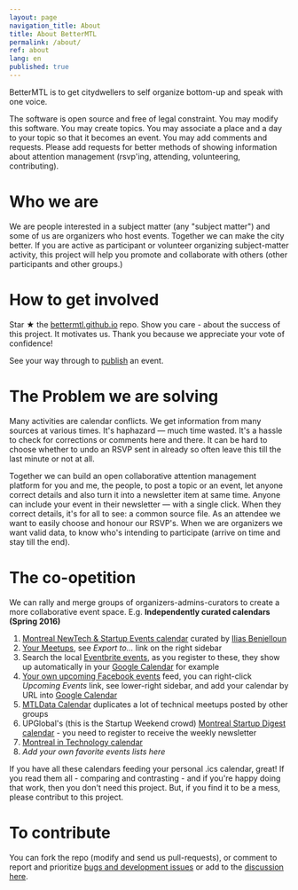 ```yaml
---
layout: page
navigation_title: About
title: About BetterMTL
permalink: /about/
ref: about
lang: en
published: true
---
```


BetterMTL is to get citydwellers to self organize bottom-up and speak with one voice.

The software is open source and free of legal constraint. You may modify this software. You may create topics. You may associate a place and a day to your topic so that it becomes an event. You may add comments and requests. Please add requests for better methods of showing information about attention management (rsvp'ing, attending, volunteering, contributing).

# Who we are

We are people interested in a subject matter (any "subject matter") and some of us are organizers who host events. Together we can make the city better. If you are active as participant or volunteer organizing subject-matter activity, this project will help you promote and collaborate with others (other participants and other groups.)

# How to get involved

Star ★ the [bettermtl.github.io](https://github.com/bettermtl/bettermtl.github.io) repo. 
Show you care - about the success of this project. It motivates us. 
Thank you because we appreciate your vote of confidence!

See your way through to [publish](/create) an event.

# The Problem we are solving

Many activities are calendar conflicts. We get information from many sources at various times. It's haphazard — much time wasted. It's a hassle to check for corrections or comments here and there. It can be hard to choose whether to undo an RSVP sent in already so often leave this till the last minute or not at all.

Together we can build an open collaborative attention management platform for you and me, the people, to post a topic or an event, let anyone correct details and also turn it into a newsletter item at same time. Anyone can include your event in their newsletter — with a single click. When they correct details, it's for all to see: a common source file. As an attendee we want to easily choose and honour our RSVP's. When we are organizers we want valid data, to know who's intending to participate (arrive on time and stay till the end).


# The co-opetition
We can rally and merge groups of organizers-admins-curators to create a more collaborative event space. 
E.g.
**Independently curated calendars (Spring 2016)**

1. [Montreal NewTech & Startup Events calendar](http://notman.org/event-space/#mtltech) curated by [Ilias Benjelloun](https://www.linkedin.com/in/iliasbenjelloun)
1. [Your Meetups](http://www.meetup.com/find/events/?allMeetups=true&radius=50&userFreeform=Montr%C3%A9al%2C+QC&mcId=z278063&mcName=Montr%C3%A9al%2C+Qu%C3%A9bec%2C+CA&eventFilter=mysugg), see *Export to...* link on the right sidebar
1. Search the local [Eventbrite events](https://www.eventbrite.ca/d/canada--montreal/events/?crt=regular&sort=best&view=list), as you register to these, they show up automatically in your [Google Calendar](https://calendar.google.com/) for example
1. [Your own upcoming Facebook events](https://www.facebook.com/events/upcoming) feed, you can right-click *Upcoming Events* link, see lower-right sidebar, and add your calendar by URL into [Google Calendar](https://calendar.google.com/)
1. [MTLData Calendar](http://mtldata.com/calendar/) duplicates a lot of technical meetups posted by other groups
1. UPGlobal's (this is the Startup Weekend crowd) [Montreal Startup Digest calendar](https://www.startupdigest.com/digests/montreal) - you need to register to receive the weekly newsletter
1. [Montreal in Technology calendar](http://www.montrealintechnology.com/calendar/)
1. *Add your own favorite events lists here*

If you have all these calendars feeding your personal .ics calendar, great! 
If you read them all - comparing and contrasting - and 
if you're happy doing that work, then you don't need this project.
But, if you find it to be a mess, please contribut to this project.

# To contribute
You can fork the repo (modify and send us pull-requests), or 
comment to report and prioritize [bugs and development issues](waffle.io/bettermtl/bettermtl.github.io) or
add to the [discussion here](gitter.im/bettermtl/general).
